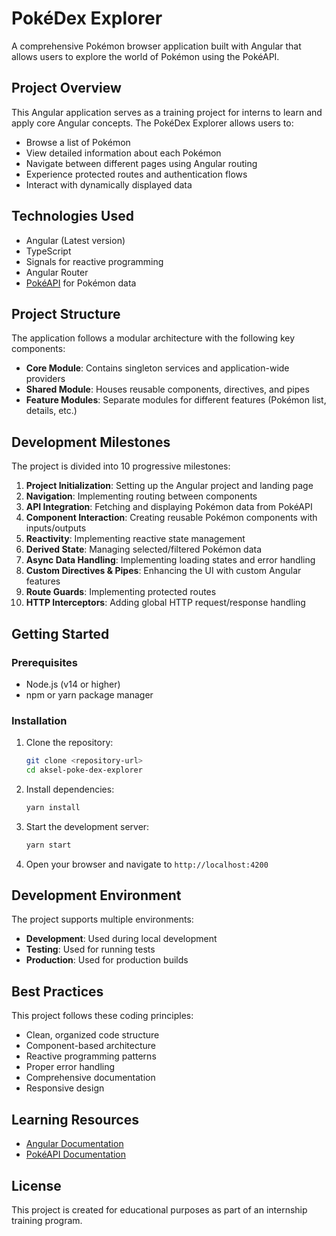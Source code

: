 # PokéDex Explorer

A comprehensive Pokémon browser application built with Angular that allows users to explore the world of Pokémon using the PokéAPI.

## Project Overview

This Angular application serves as a training project for interns to learn and apply core Angular concepts. The PokéDex Explorer allows users to:

- Browse a list of Pokémon
- View detailed information about each Pokémon
- Navigate between different pages using Angular routing
- Experience protected routes and authentication flows
- Interact with dynamically displayed data

## Technologies Used

- Angular (Latest version)
- TypeScript
- Signals for reactive programming
- Angular Router
- [PokéAPI](https://pokeapi.co/) for Pokémon data

## Project Structure

The application follows a modular architecture with the following key components:

- **Core Module**: Contains singleton services and application-wide providers
- **Shared Module**: Houses reusable components, directives, and pipes
- **Feature Modules**: Separate modules for different features (Pokémon list, details, etc.)

## Development Milestones

The project is divided into 10 progressive milestones:

1. **Project Initialization**: Setting up the Angular project and landing page
2. **Navigation**: Implementing routing between components
3. **API Integration**: Fetching and displaying Pokémon data from PokéAPI
4. **Component Interaction**: Creating reusable Pokémon components with inputs/outputs
5. **Reactivity**: Implementing reactive state management
6. **Derived State**: Managing selected/filtered Pokémon data
7. **Async Data Handling**: Implementing loading states and error handling
8. **Custom Directives & Pipes**: Enhancing the UI with custom Angular features
9. **Route Guards**: Implementing protected routes
10. **HTTP Interceptors**: Adding global HTTP request/response handling

## Getting Started

### Prerequisites

- Node.js (v14 or higher)
- npm or yarn package manager

### Installation

1. Clone the repository:
   ```bash
   git clone <repository-url>
   cd aksel-poke-dex-explorer
   ```

2. Install dependencies:
   ```bash
   yarn install
   ```

3. Start the development server:
   ```bash
   yarn start
   ```

4. Open your browser and navigate to `http://localhost:4200`

## Development Environment

The project supports multiple environments:

- **Development**: Used during local development
- **Testing**: Used for running tests
- **Production**: Used for production builds

## Best Practices

This project follows these coding principles:

- Clean, organized code structure
- Component-based architecture
- Reactive programming patterns
- Proper error handling
- Comprehensive documentation
- Responsive design

## Learning Resources

- [Angular Documentation](https://angular.io/docs)
- [PokéAPI Documentation](https://pokeapi.co/docs/v2)

## License

This project is created for educational purposes as part of an internship training program.
